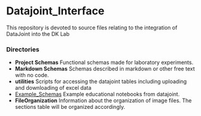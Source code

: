 # Datajoint_Interface

This repository is devoted to source files relating to the integration of DataJoint into the DK Lab

### Directories

* **Project Schemas** Functional schemas made for laboratory experiments.
* **Markdown Schemas** Schemas described in markdown or other free text with no code.
* **utilities** Scripts for accessing the datajoint tables including uploading and downloading of excel data
* [Example_Schemas](example_schemas) Example educational notebooks from datajoint.
* **FileOrganization** Information about the organization of image files. The sections table will be organized accordingly.

